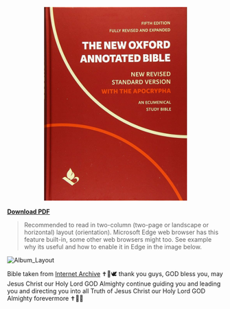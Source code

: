 <div align="center">
  <img src="./Cover.jpg" alt="New Revised Standard Version of the Holy Bible by Oxford University Press with Annotations and Apocrypha Cover" width="333"/>
</div>

[**Download PDF**](./NRSV_New_Oxford_Annotated_Bible_with_Apocrypha.pdf)

> Recommended to read in two-column (two-page or landscape or horizontal) layout (orientation). Microsoft Edge web browser has this feature built-in, some other web browsers might too. See example why its useful and how to enable it in Edge in the image below.

![Album_Layout](https://i.imgur.com/ngUHw9J.png)

Bible taken from [Internet Archive](https://archive.org/details/the-new-oxford-annotated-bible-with-apocrypha-new-revised-standard-version-2018/page/2165/mode/2up) ✝️💌🕊️ thank you guys, GOD bless you, may Jesus Christ our Holy Lord GOD Almighty continue guiding you and leading you and directing you into all Truth of Jesus Christ our Holy Lord GOD Almighty forevermore ✝️💌🤲